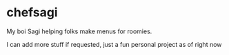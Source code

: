 # chefsagi
My boi Sagi helping folks make menus for roomies.

I can add more stuff if requested, just a fun personal project as of right now
